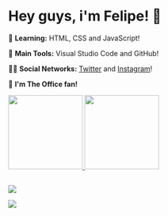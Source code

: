 # Hey guys, i'm Felipe! :rocket:

🌱 **Learning:** HTML, CSS and JavaScript!

🎒 **Main Tools:** Visual Studio Code and GitHub!

🙋‍♂️ **Social Networks:** [Twitter](https://twitter.com/akafelp) and [Instagram](https://www.instagram.com/felipesoarws/)!

:movie_camera: **I'm The Office fan!**

 <div>
  <a href="https://github.com/felipesoarws">
  <img height="150em" src="https://github-readme-stats.vercel.app/api?username=felipesoarws&show_icons=true&theme=dark&include_all_commits=true&count_private=true"/>
  <img height="150em" src="https://github-readme-stats.vercel.app/api/top-langs/?username=felipesoarws&layout=compact&langs_count=7&theme=dark"/>
</div>
 
  ##
 
<div> 
 
  <a href="https://instagram.com/felipesoarws" target="_blank"><img src="https://img.shields.io/badge/-Instagram-%23E4405F?style=for-the-badge&logo=instagram&logoColor=white" target="_blank"></a>
 
 <a href="https://twitter.com/akafelp" target="_blank"><img src="https://img.shields.io/badge/Twitter-1DA1F2?style=for-the-badge&logo=twitter&logoColor=white" target="_blank"></a>

</div>

